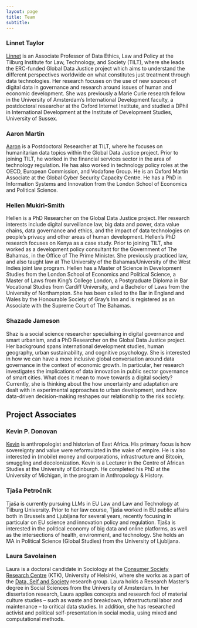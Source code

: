 ```yaml
---
layout: page
title: Team
subtitle:
---
```



      

### Linnet Taylor

[Linnet](https://linnettaylor.wordpress.com/) is an Associate Professor of Data Ethics, Law and Policy at the Tilburg Institute for Law, Technology, and Society (TILT), where she leads the ERC-funded Global Data Justice project which aims to understand the different perspectives worldwide on what constitutes just treatment through data technologies. Her research focuses on the use of new sources of digital data in governance and research around issues of human and economic development. She was previously a Marie Curie research fellow in the University of Amsterdam’s International Development faculty, a postdoctoral researcher at the Oxford Internet Institute, and studied a DPhil in International Development at the Institute of Development Studies, University of Sussex. 

### Aaron Martin

[Aaron](http://sixfouronea.net/) is a Postdoctoral Researcher at TILT, where he focuses on humanitarian data topics within the Global Data Justice project. Prior to joining TILT, he worked in the financial services sector in the area of technology regulation. He has also worked in technology policy roles at the OECD, European Commission, and Vodafone Group. He is an Oxford Martin Associate at the Global Cyber Security Capacity Centre. He has a PhD in Information Systems and Innovation from the London School of Economics and Political Science.

### Hellen Mukiri-Smith

Hellen is a PhD Researcher on the Global Data Justice project. Her research interests include digital surveillance law, big data and power, data value chains, data governance and ethics, and the impact of data technologies on people’s privacy and other areas of human development. Hellen’s PhD research focuses on Kenya as a case study. Prior to joining TILT, she worked as a development policy consultant for the Government of The Bahamas, in the Office of The Prime Minister. She previously practiced law, and also taught law at The University of the Bahamas/University of the West Indies joint law program. Hellen has a Master of Science in Development Studies from the London School of Economics and Political Science, a Master of Laws from King’s College London, a Postgraduate Diploma in Bar Vocational Studies from Cardiff University, and a Bachelor of Laws from the University of Northampton. She has been called to the Bar in England and Wales by the Honourable Society of Gray’s Inn and is registered as an Associate with the Supreme Court of The Bahamas.

### Shazade Jameson

Shaz is a social science researcher specialising in digital governance and smart urbanism, and a PhD Researcher on the Global Data Justice project. Her background spans international development studies, human geography, urban sustainability, and cognitive psychology. She is interested in how we can have a more inclusive global conversation around data governance in the context of economic growth. In particular, her research investigates the implications of data innovation in public sector governance of smart cities. What does it mean to move towards a digital society? Currently, she is thinking about the how uncertainty and adaptation are dealt with in experimental approaches to urban development, and how data-driven decision-making reshapes our relationship to the risk society. 

## Project Associates

### Kevin P. Donovan

[Kevin](http://kevinpdonovan.com) is anthropologist and historian of East Africa. His primary focus is how sovereignty and value were reformulated in the wake of empire. He is also interested in (mobile) money and corporations, infrastructure and Bitcoin, smuggling and decolonization. Kevin is a Lecturer in the Centre of African Studies at the University of Edinburgh. He completed his PhD at the University of Michigan, in the program in Anthropology & History.  

### Tjaša Petročnik

Tjaša is currently pursuing LLMs in EU Law and Law and Technology at Tilburg University. Prior to her law course, Tjaša worked in EU public affairs both in Brussels and Ljubljana for several years, recently focusing in particular on EU science and innovation policy and regulation. Tjaša is interested in the political economy of big data and online platforms, as well as the intersections of health, environment, and technology. She holds an MA in Political Science (Global Studies) from the University of Ljubljana.

### Laura Savolainen

Laura is a doctoral candidate in Sociology at the [Consumer Society Research Centre](https://www.helsinki.fi/en/researchgroups/centre-for-consumer-society-research) (KTK), University of Helsinki, where she works as a part of the [Data, Self and Society](https://www.helsinki.fi/en/researchgroups/centre-for-consumer-society-research/six-thematic-areas/data-self-and-society) research group. Laura holds a Research Master’s degree in Social Sciences from the University of Amsterdam. In her dissertation research, Laura applies concepts and research foci of material culture studies – such as waste and breakdown, infrastructural labor and maintenance – to critical data studies. In addition, she has researched activist and political self-presentation in social media, using mixed and computational methods.
